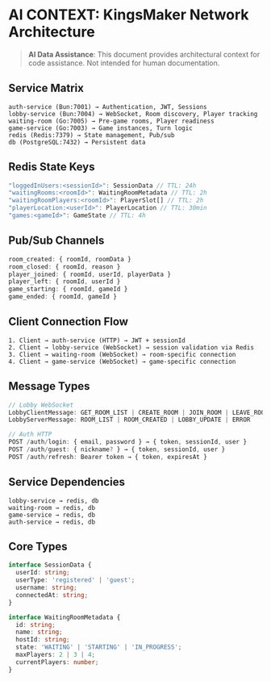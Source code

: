 # AI CONTEXT: KingsMaker Network Architecture

> **AI Data Assistance**: This document provides architectural context for code assistance. Not intended for human documentation.

## Service Matrix
```
auth-service (Bun:7001) → Authentication, JWT, Sessions
lobby-service (Bun:7004) → WebSocket, Room discovery, Player tracking  
waiting-room (Go:7005) → Pre-game rooms, Player readiness
game-service (Go:7003) → Game instances, Turn logic
redis (Redis:7379) → State management, Pub/sub
db (PostgreSQL:7432) → Persistent data
```

## Redis State Keys
```typescript
"loggedInUsers:<sessionId>": SessionData // TTL: 24h
"waitingRooms:<roomId>": WaitingRoomMetadata // TTL: 2h  
"waitingRoomPlayers:<roomId>": PlayerSlot[] // TTL: 2h
"playerLocation:<userId>": PlayerLocation // TTL: 30min
"games:<gameId>": GameState // TTL: 4h
```

## Pub/Sub Channels
```typescript
room_created: { roomId, roomData }
room_closed: { roomId, reason }
player_joined: { roomId, userId, playerData }
player_left: { roomId, userId }
game_starting: { roomId, gameId }
game_ended: { roomId, gameId }
```

## Client Connection Flow
```
1. Client → auth-service (HTTP) → JWT + sessionId
2. Client → lobby-service (WebSocket) → session validation via Redis
3. Client → waiting-room (WebSocket) → room-specific connection
4. Client → game-service (WebSocket) → game-specific connection
```

## Message Types
```typescript
// Lobby WebSocket
LobbyClientMessage: GET_ROOM_LIST | CREATE_ROOM | JOIN_ROOM | LEAVE_ROOM
LobbyServerMessage: ROOM_LIST | ROOM_CREATED | LOBBY_UPDATE | ERROR

// Auth HTTP
POST /auth/login: { email, password } → { token, sessionId, user }
POST /auth/guest: { nickname? } → { token, sessionId, user }
POST /auth/refresh: Bearer token → { token, expiresAt }
```

## Service Dependencies
```
lobby-service → redis, db
waiting-room → redis, db  
game-service → redis, db
auth-service → redis, db
```

## Core Types
```typescript
interface SessionData {
  userId: string;  
  userType: 'registered' | 'guest';
  username: string;
  connectedAt: string;
}

interface WaitingRoomMetadata {
  id: string;
  name: string; 
  hostId: string;
  state: 'WAITING' | 'STARTING' | 'IN_PROGRESS';
  maxPlayers: 2 | 3 | 4;
  currentPlayers: number;
}
``` 